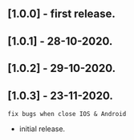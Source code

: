## [1.0.0] - first release.
## [1.0.1] - 28-10-2020.
## [1.0.2] - 29-10-2020.
## [1.0.3] - 23-11-2020.
    fix bugs when close IOS & Android

* initial release.
